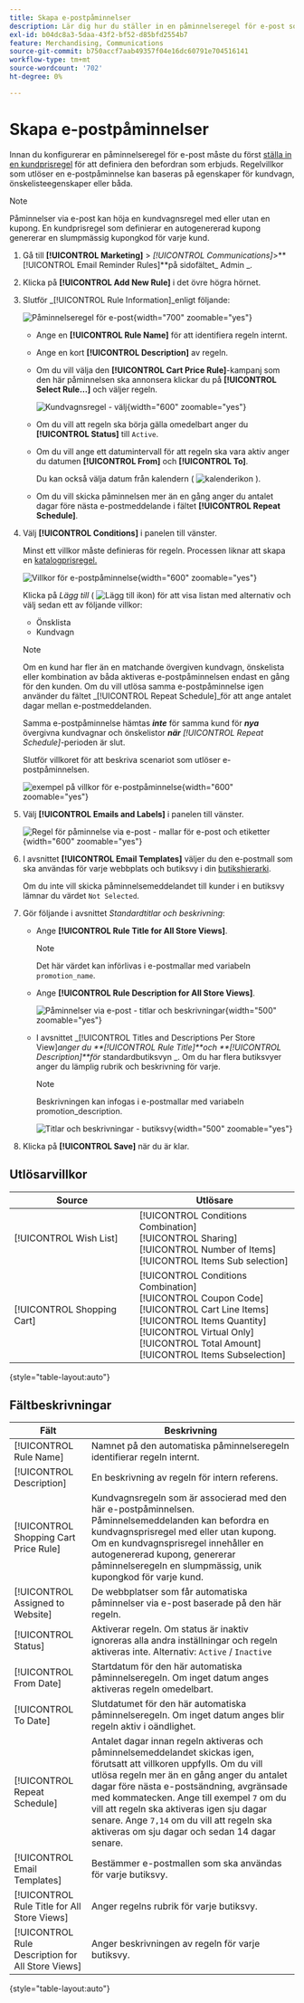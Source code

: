 ```yaml
---
title: Skapa e-postpåminnelser
description: Lär dig hur du ställer in en påminnelseregel för e-post som använder en befintlig kundvagnsprisregel.
exl-id: b04dc8a3-5daa-43f2-bf52-d85bfd2554b7
feature: Merchandising, Communications
source-git-commit: b750accf7aab49357f04e16dc60791e704516141
workflow-type: tm+mt
source-wordcount: '702'
ht-degree: 0%

---
```


# Skapa e-postpåminnelser

Innan du konfigurerar en påminnelseregel för e-post måste du först [ställa in en kundprisregel](price-rules-cart-create.md) för att definiera den befordran som erbjuds. Regelvillkor som utlöser en e-postpåminnelse kan baseras på egenskaper för kundvagn, önskelisteegenskaper eller båda.

>[!NOTE]
>
>Påminnelser via e-post kan höja en kundvagnsregel med eller utan en kupong. En kundprisregel som definierar en autogenererad kupong genererar en slumpmässig kupongkod för varje kund.

1. Gå till **[!UICONTROL Marketing]** > _[!UICONTROL Communications]_>**[!UICONTROL Email Reminder Rules]**på sidofältet_ Admin _.

1. Klicka på **[!UICONTROL Add New Rule]** i det övre högra hörnet.

1. Slutför _[!UICONTROL Rule Information]_enligt följande:

   ![Påminnelseregel för e-post](./assets/email-reminder-new.png){width="700" zoomable="yes"}

   - Ange en **[!UICONTROL Rule Name]** för att identifiera regeln internt.

   - Ange en kort **[!UICONTROL Description]** av regeln.

   - Om du vill välja den **[!UICONTROL Cart Price Rule]**-kampanj som den här påminnelsen ska annonsera klickar du på **[!UICONTROL Select Rule…]** och väljer regeln.

     ![Kundvagnsregel - välj](./assets/email-reminder-select-rule.png){width="600" zoomable="yes"}

   - Om du vill att regeln ska börja gälla omedelbart anger du **[!UICONTROL Status]** till `Active`.

   - Om du vill ange ett datumintervall för att regeln ska vara aktiv anger du datumen **[!UICONTROL From]** och **[!UICONTROL To]**.

     Du kan också välja datum från kalendern ( ![kalenderikon](../assets/icon-calendar.png) ).

   - Om du vill skicka påminnelsen mer än en gång anger du antalet dagar före nästa e-postmeddelande i fältet **[!UICONTROL Repeat Schedule]**.

1. Välj **[!UICONTROL Conditions]** i panelen till vänster.

   Minst ett villkor måste definieras för regeln. Processen liknar att skapa en [katalogprisregel.](price-rules-catalog.md)

   ![Villkor för e-postpåminnelse](./assets/email-reminder-conditions.png){width="600" zoomable="yes"}

   Klicka på _Lägg till_ ( ![Lägg till ikon](../assets/icon-add-green-circle.png)) för att visa listan med alternativ och välj sedan ett av följande villkor:

   - Önsklista
   - Kundvagn

   >[!NOTE]
   >
   >Om en kund har fler än en matchande övergiven kundvagn, önskelista eller kombination av båda aktiveras e-postpåminnelsen endast en gång för den kunden. Om du vill utlösa samma e-postpåminnelse igen använder du fältet _[!UICONTROL Repeat Schedule]_för att ange antalet dagar mellan e-postmeddelanden. <br/>
   >
   >Samma e-postpåminnelse hämtas **_inte_** för samma kund för **_nya_** övergivna kundvagnar och önskelistor **_när_** _[!UICONTROL Repeat Schedule]_-perioden är slut.

   Slutför villkoret för att beskriva scenariot som utlöser e-postpåminnelsen.

   ![exempel på villkor för e-postpåminnelse](./assets/email-reminder-condition-example.png){width="600" zoomable="yes"}

1. Välj **[!UICONTROL Emails and Labels]** i panelen till vänster.

   ![Regel för påminnelse via e-post - mallar för e-post och etiketter ](./assets/email-reminder-rule-emails-labels-email-templates.png){width="600" zoomable="yes"}

1. I avsnittet **[!UICONTROL Email Templates]** väljer du den e-postmall som ska användas för varje webbplats och butiksvy i din [butikshierarki](../getting-started/websites-stores-views.md).

   Om du inte vill skicka påminnelsemeddelandet till kunder i en butiksvy lämnar du värdet `Not Selected`.

1. Gör följande i avsnittet _Standardtitlar och beskrivning_:

   - Ange **[!UICONTROL Rule Title for All Store Views]**.

     >[!NOTE]
     >
     >Det här värdet kan införlivas i e-postmallar med variabeln `promotion_name`.

   - Ange **[!UICONTROL Rule Description for All Store Views]**.

     ![Påminnelser via e-post - titlar och beskrivningar](./assets/email-reminders-emails-and-labels-default-titles-description.png){width="500" zoomable="yes"}

   - I avsnittet _[!UICONTROL Titles and Descriptions Per Store View]_anger du **[!UICONTROL Rule Title]**och **[!UICONTROL Description]**för_ standardbutiksvyn _. Om du har flera butiksvyer anger du lämplig rubrik och beskrivning för varje.

     >[!NOTE]
     >
     >Beskrivningen kan infogas i e-postmallar med variabeln promotion_description.

     ![Titlar och beskrivningar - butiksvy](./assets/email-reminder-rules-title-descriptions-per-store-view.png){width="500" zoomable="yes"}

1. Klicka på **[!UICONTROL Save]** när du är klar.

## Utlösarvillkor

| Source | Utlösare |
|--- |--- |
| [!UICONTROL Wish List] | [!UICONTROL Conditions Combination]<br/>[!UICONTROL Sharing]<br/>[!UICONTROL Number of Items]<br/>[!UICONTROL Items Sub selection] |
| [!UICONTROL Shopping Cart] | [!UICONTROL Conditions Combination]<br/>[!UICONTROL Coupon Code]<br/>[!UICONTROL Cart Line Items]<br/>[!UICONTROL Items Quantity]<br/>[!UICONTROL Virtual Only]<br/>[!UICONTROL Total Amount]<br/>[!UICONTROL Items Subselection] |

{style="table-layout:auto"}

## Fältbeskrivningar

| Fält | Beskrivning |
|--- |--- |
| [!UICONTROL Rule Name] | Namnet på den automatiska påminnelseregeln identifierar regeln internt. |
| [!UICONTROL Description] | En beskrivning av regeln för intern referens. |
| [!UICONTROL Shopping Cart Price Rule] | Kundvagnsregeln som är associerad med den här e-postpåminnelsen. Påminnelsemeddelanden kan befordra en kundvagnsprisregel med eller utan kupong. Om en kundvagnsprisregel innehåller en autogenererad kupong, genererar påminnelseregeln en slumpmässig, unik kupongkod för varje kund. |
| [!UICONTROL Assigned to Website] | De webbplatser som får automatiska påminnelser via e-post baserade på den här regeln. |
| [!UICONTROL Status] | Aktiverar regeln. Om status är inaktiv ignoreras alla andra inställningar och regeln aktiveras inte. Alternativ: `Active` / `Inactive` |
| [!UICONTROL From Date] | Startdatum för den här automatiska påminnelseregeln. Om inget datum anges aktiveras regeln omedelbart. |
| [!UICONTROL To Date] | Slutdatumet för den här automatiska påminnelseregeln. Om inget datum anges blir regeln aktiv i oändlighet. |
| [!UICONTROL Repeat Schedule] | Antalet dagar innan regeln aktiveras och påminnelsemeddelandet skickas igen, förutsatt att villkoren uppfylls. Om du vill utlösa regeln mer än en gång anger du antalet dagar före nästa e-postsändning, avgränsade med kommatecken. Ange till exempel `7` om du vill att regeln ska aktiveras igen sju dagar senare. Ange `7,14` om du vill att regeln ska aktiveras om sju dagar och sedan 14 dagar senare. |
| [!UICONTROL Email Templates] | Bestämmer e-postmallen som ska användas för varje butiksvy. |
| [!UICONTROL Rule Title for All Store Views] | Anger regelns rubrik för varje butiksvy. |
| [!UICONTROL Rule Description for All Store Views] | Anger beskrivningen av regeln för varje butiksvy. |

{style="table-layout:auto"}
